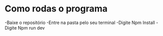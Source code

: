 <h1>Como rodas o programa</h1>
<p>
  -Baixe o repositório
  -Entre na pasta pelo seu terminal
  -Digite Npm Install
  -Digite Npm run dev
</p>
